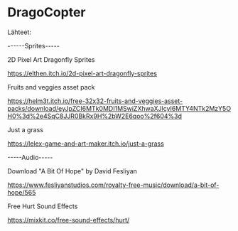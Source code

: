 # DragoCopter
 

Lähteet:

------Sprites-----

2D Pixel Art Dragonfly Sprites

https://elthen.itch.io/2d-pixel-art-dragonfly-sprites


Fruits and veggies asset pack

https://helm3t.itch.io/free-32x32-fruits-and-veggies-asset-packs/download/eyJpZCI6MTk0MDI1MSwiZXhwaXJlcyI6MTY4NTk2MzY5OH0%3d%2e4SqC8JJR0BkRx9H%2bW2E6qoo%2f604%3d


Just a grass

https://lelex-game-and-art-maker.itch.io/just-a-grass


-----Audio-----

Download "A Bit Of Hope" by David Fesliyan

https://www.fesliyanstudios.com/royalty-free-music/download/a-bit-of-hope/565


Free Hurt Sound Effects 

https://mixkit.co/free-sound-effects/hurt/
